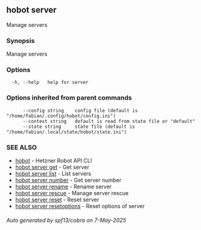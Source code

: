 ## hobot server

Manage servers

### Synopsis

Manage servers

### Options

```
  -h, --help   help for server
```

### Options inherited from parent commands

```
      --config string    config file (default is "/home/fabian/.config/hobot/config.ini")
      --context string   default is read from state file or "default"
      --state string     state file (default is "/home/fabian/.local/state/hobot/state.ini")
```

### SEE ALSO

* [hobot](hobot.md)	 - Hetzner Robot API CLI
* [hobot server get](hobot_server_get.md)	 - Get server
* [hobot server list](hobot_server_list.md)	 - List servers
* [hobot server number](hobot_server_number.md)	 - Get server number
* [hobot server rename](hobot_server_rename.md)	 - Rename server
* [hobot server rescue](hobot_server_rescue.md)	 - Manage server rescue
* [hobot server reset](hobot_server_reset.md)	 - Reset server
* [hobot server resetoptions](hobot_server_resetoptions.md)	 - Reset options of server

###### Auto generated by spf13/cobra on 7-May-2025
